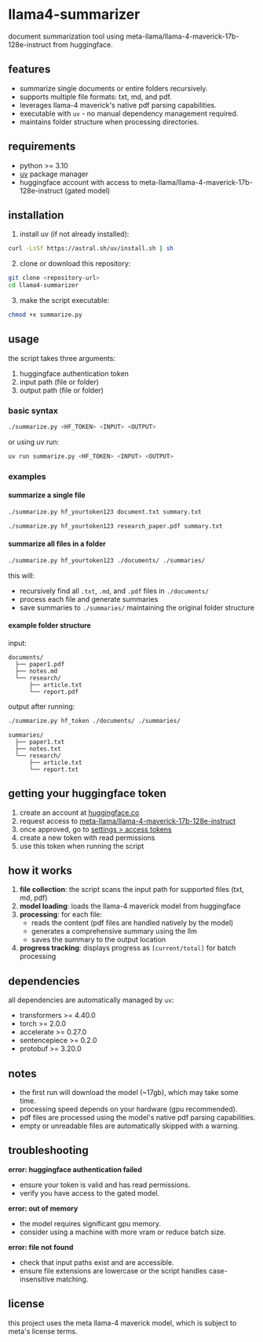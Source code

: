 # llama4-summarizer

document summarization tool using meta-llama/llama-4-maverick-17b-128e-instruct from huggingface.

## features

- summarize single documents or entire folders recursively.
- supports multiple file formats: txt, md, and pdf.
- leverages llama-4 maverick's native pdf parsing capabilities.
- executable with `uv` - no manual dependency management required.
- maintains folder structure when processing directories.

## requirements

- python >= 3.10
- [uv](https://github.com/astral-sh/uv) package manager
- huggingface account with access to meta-llama/llama-4-maverick-17b-128e-instruct (gated model)

## installation

1. install uv (if not already installed):
```bash
curl -LsSf https://astral.sh/uv/install.sh | sh
```

2. clone or download this repository:
```bash
git clone <repository-url>
cd llama4-summarizer
```

3. make the script executable:
```bash
chmod +x summarize.py
```

## usage

the script takes three arguments:
1. huggingface authentication token
2. input path (file or folder)
3. output path (file or folder)

### basic syntax

```bash
./summarize.py <HF_TOKEN> <INPUT> <OUTPUT>
```

or using uv run:

```bash
uv run summarize.py <HF_TOKEN> <INPUT> <OUTPUT>
```

### examples

#### summarize a single file

```bash
./summarize.py hf_yourtoken123 document.txt summary.txt
```

```bash
./summarize.py hf_yourtoken123 research_paper.pdf summary.txt
```

#### summarize all files in a folder

```bash
./summarize.py hf_yourtoken123 ./documents/ ./summaries/
```

this will:
- recursively find all `.txt`, `.md`, and `.pdf` files in `./documents/`
- process each file and generate summaries
- save summaries to `./summaries/` maintaining the original folder structure

#### example folder structure

input:
```
documents/
  ├── paper1.pdf
  ├── notes.md
  └── research/
      ├── article.txt
      └── report.pdf
```

output after running:
```bash
./summarize.py hf_token ./documents/ ./summaries/
```

```
summaries/
  ├── paper1.txt
  ├── notes.txt
  └── research/
      ├── article.txt
      └── report.txt
```

## getting your huggingface token

1. create an account at [huggingface.co](https://huggingface.co)
2. request access to [meta-llama/llama-4-maverick-17b-128e-instruct](https://huggingface.co/meta-llama/Llama-4-Maverick-17B-128E-Instruct)
3. once approved, go to [settings > access tokens](https://huggingface.co/settings/tokens)
4. create a new token with read permissions
5. use this token when running the script

## how it works

1. **file collection**: the script scans the input path for supported files (txt, md, pdf)
2. **model loading**: loads the llama-4 maverick model from huggingface
3. **processing**: for each file:
   - reads the content (pdf files are handled natively by the model)
   - generates a comprehensive summary using the llm
   - saves the summary to the output location
4. **progress tracking**: displays progress as `[current/total]` for batch processing

## dependencies

all dependencies are automatically managed by `uv`:

- transformers >= 4.40.0
- torch >= 2.0.0
- accelerate >= 0.27.0
- sentencepiece >= 0.2.0
- protobuf >= 3.20.0

## notes

- the first run will download the model (~17gb), which may take some time.
- processing speed depends on your hardware (gpu recommended).
- pdf files are processed using the model's native pdf parsing capabilities.
- empty or unreadable files are automatically skipped with a warning.

## troubleshooting

**error: huggingface authentication failed**
- ensure your token is valid and has read permissions.
- verify you have access to the gated model.

**error: out of memory**
- the model requires significant gpu memory.
- consider using a machine with more vram or reduce batch size.

**error: file not found**
- check that input paths exist and are accessible.
- ensure file extensions are lowercase or the script handles case-insensitive matching.

## license

this project uses the meta llama-4 maverick model, which is subject to meta's license terms.
